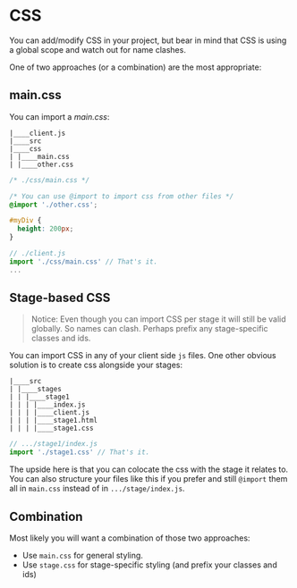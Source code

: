 # CSS

You can add/modify CSS in your project, but bear in mind that CSS is using a global scope and watch out for name clashes.

One of two approaches (or a combination) are the most appropriate:

## main.css
You can import a *main.css*:

```
|____client.js
|____src
|____css
| |____main.css
| |____other.css
```

```css
/* ./css/main.css */

/* You can use @import to import css from other files */
@import './other.css';

#myDiv {
  height: 200px;
}
```

```js
// ./client.js
import './css/main.css' // That's it.
...
```

## Stage-based CSS
> Notice: Even though you can import CSS per stage it will still be valid globally. So names can clash. Perhaps prefix any stage-specific classes and ids.

You can import CSS in any of your client side `js` files. One other obvious solution is to create css alongside your stages:

```
|____src
| |____stages
| | |____stage1
| | | |____index.js
| | | |____client.js
| | | |____stage1.html
| | | |____stage1.css
```

```js
// .../stage1/index.js
import './stage1.css' // That's it.
```

The upside here is that you can colocate the css with the stage it relates to. You can also structure your files like this if you prefer and still `@import` them all in `main.css` instead of in `.../stage/index.js`.

## Combination

Most likely you will want a combination of those two approaches:

- Use `main.css` for general styling.
- Use `stage.css` for stage-specific styling (and prefix your classes and ids)
